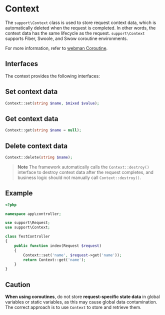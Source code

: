 # Context

The `support\Context` class is used to store request context data, which is automatically deleted when the request is completed. In other words, the context data has the same lifecycle as the request. `support\Context` supports Fiber, Swoole, and Swow coroutine environments.

For more information, refer to [webman Coroutine](./fiber.md).

## Interfaces

The context provides the following interfaces:

## Set context data

```php
Context::set(string $name, $mixed $value);
```

## Get context data

```php
Context::get(string $name = null);
```

## Delete context data

```php
Context::delete(string $name);
```

> **Note**
> The framework automatically calls the `Context::destroy()` interface to destroy context data after the request completes, and business logic should not manually call `Context::destroy()`.

## Example

```php
<?php

namespace app\controller;

use support\Request;
use support\Context;

class TestController
{
    public function index(Request $request)
    {
        Context::set('name', $request->get('name'));
        return Context::get('name');
    }
}
```

## Caution

**When using coroutines**, do not store **request-specific state data** in global variables or static variables, as this may cause global data contamination. The correct approach is to use `Context` to store and retrieve them.